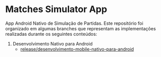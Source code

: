 # Matches Simulator App

App Android Nativo de Simulação de Partidas. Este repositório foi organizado em algumas branches que representam as implementações realizadas durante os seguintes conteúdos:

1. Desenvolvimento Nativo para Android
    - [release/desenvolvimento-mobile-nativo-para-android](https://github.com/jessegestin/matches-simulator-app/tree/release/desenvolvimento-mobile-nativo-para-android)
